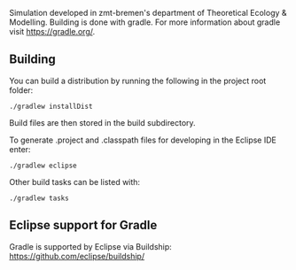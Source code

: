 Simulation developed in zmt-bremen's department of Theoretical Ecology & Modelling. Building is done with gradle. For more information about gradle visit https://gradle.org/.

## Building
You can build a distribution by running the following in the project root folder:
```shell
./gradlew installDist
```
    
Build files are then stored in the build subdirectory.
    
To generate .project and .classpath files for developing in the Eclipse IDE enter:
```shell
./gradlew eclipse
```

Other build tasks can be listed with:
```shell
./gradlew tasks
```

## Eclipse support for Gradle
Gradle is supported by Eclipse via Buildship:
https://github.com/eclipse/buildship/
